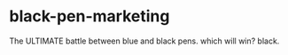 black-pen-marketing
===================

The ULTIMATE battle between blue and black pens. which will win? black.

